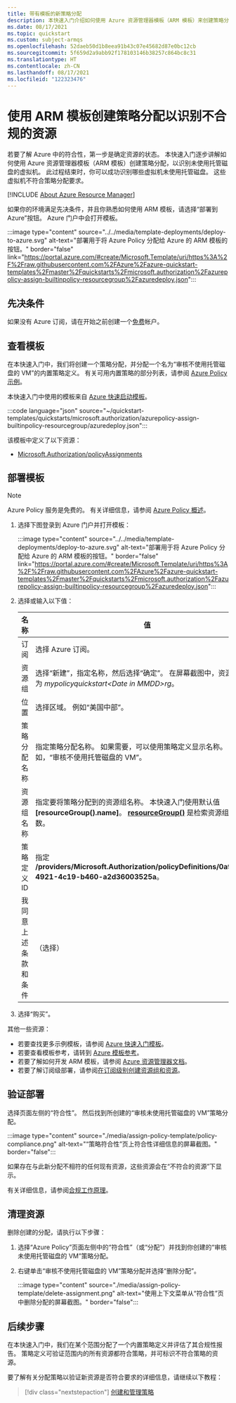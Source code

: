 ```yaml
---
title: 带有模板的新策略分配
description: 本快速入门介绍如何使用 Azure 资源管理器模板（ARM 模板）来创建策略分配以识别不合规的资源。
ms.date: 08/17/2021
ms.topic: quickstart
ms.custom: subject-armqs
ms.openlocfilehash: 52daeb50d1b8eea91b43c07e45682d87e0bc12cb
ms.sourcegitcommit: 5f659d2a9abb92f178103146b38257c864bc8c31
ms.translationtype: HT
ms.contentlocale: zh-CN
ms.lasthandoff: 08/17/2021
ms.locfileid: "122323476"
---
```

# <a name="quickstart-create-a-policy-assignment-to-identify-non-compliant-resources-by-using-an-arm-template"></a>使用 ARM 模板创建策略分配以识别不合规的资源

若要了解 Azure 中的符合性，第一步是确定资源的状态。
本快速入门逐步讲解如何使用 Azure 资源管理器模板（ARM 模板）创建策略分配，以识别未使用托管磁盘的虚拟机。 此过程结束时，你可以成功识别哪些虚拟机未使用托管磁盘。 这些虚拟机不符合策略分配要求。

[!INCLUDE [About Azure Resource Manager](../../../includes/resource-manager-quickstart-introduction.md)]

如果你的环境满足先决条件，并且你熟悉如何使用 ARM 模板，请选择“部署到 Azure”按钮。 Azure 门户中会打开模板。

:::image type="content" source="../../media/template-deployments/deploy-to-azure.svg" alt-text="部署用于将 Azure Policy 分配给 Azure 的 ARM 模板的按钮。" border="false" link="https://portal.azure.com/#create/Microsoft.Template/uri/https%3A%2F%2Fraw.githubusercontent.com%2FAzure%2Fazure-quickstart-templates%2Fmaster%2Fquickstarts%2Fmicrosoft.authorization%2Fazurepolicy-assign-builtinpolicy-resourcegroup%2Fazuredeploy.json":::

## <a name="prerequisites"></a>先决条件

如果没有 Azure 订阅，请在开始之前创建一个[免费](https://azure.microsoft.com/free/)帐户。

## <a name="review-the-template"></a>查看模板

在本快速入门中，我们将创建一个策略分配，并分配一个名为“审核不使用托管磁盘的 VM”的内置策略定义。 有关可用内置策略的部分列表，请参阅 [Azure Policy 示例](./samples/index.md)。

本快速入门中使用的模板来自 [Azure 快速启动模板](https://azure.microsoft.com/resources/templates/azurepolicy-assign-builtinpolicy-resourcegroup/)。

:::code language="json" source="~/quickstart-templates/quickstarts/microsoft.authorization/azurepolicy-assign-builtinpolicy-resourcegroup/azuredeploy.json":::

该模板中定义了以下资源：

- [Microsoft.Authorization/policyAssignments](/azure/templates/microsoft.authorization/policyassignments)

## <a name="deploy-the-template"></a>部署模板

> [!NOTE]
> Azure Policy 服务是免费的。 有关详细信息，请参阅 [Azure Policy 概述](./overview.md)。

1. 选择下图登录到 Azure 门户并打开模板：

   :::image type="content" source="../../media/template-deployments/deploy-to-azure.svg" alt-text="部署用于将 Azure Policy 分配给 Azure 的 ARM 模板的按钮。" border="false" link="https://portal.azure.com/#create/Microsoft.Template/uri/https%3A%2F%2Fraw.githubusercontent.com%2FAzure%2Fazure-quickstart-templates%2Fmaster%2Fquickstarts%2Fmicrosoft.authorization%2Fazurepolicy-assign-builtinpolicy-resourcegroup%2Fazuredeploy.json":::

1. 选择或输入以下值：

   | 名称 | 值 |
   |------|-------|
   | 订阅 | 选择 Azure 订阅。 |
   | 资源组 | 选择“新建”，指定名称，然后选择“确定”。  在屏幕截图中，资源组名称为 _mypolicyquickstart\<Date in MMDD\>rg_。 |
   | 位置 | 选择区域。 例如“美国中部”。 |
   | 策略分配名称 | 指定策略分配名称。 如果需要，可以使用策略定义显示名称。 例如，“审核不使用托管磁盘的 VM”。 |
   | 资源组名称 | 指定要将策略分配到的资源组名称。 本快速入门使用默认值 **[resourceGroup().name]**。 **[resourceGroup()](../../azure-resource-manager/templates/template-functions-resource.md#resourcegroup)** 是检索资源组的模板函数。 |
   | 策略定义 ID | 指定 **/providers/Microsoft.Authorization/policyDefinitions/0a914e76-4921-4c19-b460-a2d36003525a**。 |
   | 我同意上述条款和条件 | （选择） |

1. 选择“购买”。

其他一些资源：

- 若要查找更多示例模板，请参阅 [Azure 快速入门模板](https://azure.microsoft.com/resources/templates/?resourceType=Microsoft.Authorization&pageNumber=1&sort=Popular)。
- 若要查看模板参考，请转到 [Azure 模板参考](/azure/templates/microsoft.authorization/allversions)。
- 若要了解如何开发 ARM 模板，请参阅 [Azure 资源管理器文档](../../azure-resource-manager/management/overview.md)。
- 若要了解订阅级部署，请参阅[在订阅级别创建资源组和资源](../../azure-resource-manager/templates/deploy-to-subscription.md)。

## <a name="validate-the-deployment"></a>验证部署

选择页面左侧的“符合性”。 然后找到所创建的“审核未使用托管磁盘的 VM”策略分配。

:::image type="content" source="./media/assign-policy-template/policy-compliance.png" alt-text="“策略符合性”页上符合性详细信息的屏幕截图。" border="false":::

如果存在与此新分配不相符的任何现有资源，这些资源会在“不符合的资源”下显示。

有关详细信息，请参阅[合规工作原理](./how-to/get-compliance-data.md#how-compliance-works)。

## <a name="clean-up-resources"></a>清理资源

删除创建的分配，请执行以下步骤：

1. 选择“Azure Policy”页面左侧中的“符合性”（或“分配”）并找到你创建的“审核未使用托管磁盘的 VM”策略分配。

1. 右键单击“审核不使用托管磁盘的 VM”策略分配并选择“删除分配”。

   :::image type="content" source="./media/assign-policy-template/delete-assignment.png" alt-text="使用上下文菜单从“符合性”页中删除分配的屏幕截图。" border="false":::

## <a name="next-steps"></a>后续步骤

在本快速入门中，我们在某个范围分配了一个内置策略定义并评估了其合规性报告。 策略定义可验证范围内的所有资源都符合策略，并可标识不符合策略的资源。

要了解有关分配策略以验证新资源是否符合要求的详细信息，请继续以下教程：

> [!div class="nextstepaction"]
> [创建和管理策略](./tutorials/create-and-manage.md)
